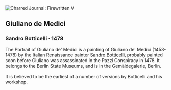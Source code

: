<div class="artwork-of-the-day">
  <div class="container">
    <div class="img-wrapper">
      <img
        src="https://uploads6.wikiart.org/images/sandro-botticelli/giuliano-de-medici-1478(1).jpg!Large.jpg"
        alt="Charred Journal: Firewritten V" />
    </div>
    <div class="artwork-detail">
      <div class="artwork-origin"> 
        <h2 class="artwork-name">Giuliano de Medici</h2>
        <h3 class="artist">
          Sandro Botticelli
                    ·  1478
        </h3>
      </div>
      <p class="description">
        <span class="artwork-description-text ng-binding" ng-bind-html="viewModel.ArtworkOfTheDay.Description | unsafe">The Portrait of Giuliano de' Medici is a painting of Giuliano de' Medici (1453-1478) by the Italian Renaissance painter <a target="_blank" href="/en/sandro-botticelli">Sandro Botticelli</a>, probably painted soon before Giuliano was assassinated in the Pazzi Conspiracy in 1478. It belongs to the Berlin State Museums, and is in the Gemäldegalerie, Berlin.
<br>
<br>It is believed to be the earliest of a number of versions by Botticelli and his workshop.</span>
                        <div class="text-shadow-container" ng-show="showShadow" style=""></div>
      </p>
    </div>
  </div>

</div>
